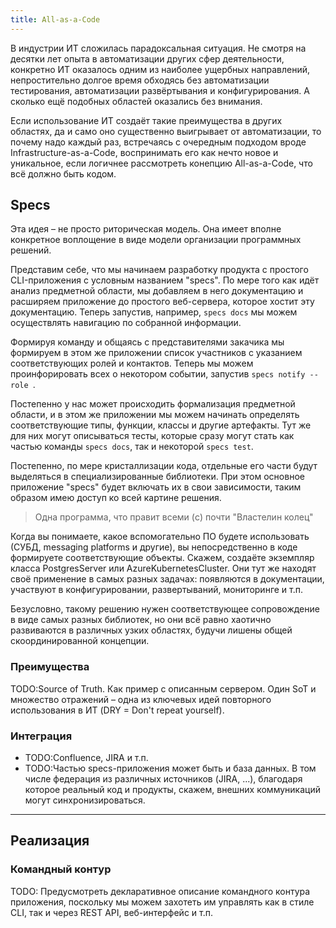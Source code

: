 ```yaml
---
title: All-as-a-Code
---
```


В индустрии ИТ сложилась парадоксальная ситуация. Не смотря на десятки лет опыта в автоматизации других
сфер деятельности, конкретно ИТ оказалось одним из наиболее ущербных направлений, непростительно долгое
время обходясь без автоматизации тестирования, автоматизации развёртывания и конфигурирования. А сколько
ещё подобных областей оказались без внимания.

Если использование ИТ создаёт такие преимущества в других областях, да и само оно существенно выигрывает
от автоматизации, то почему надо каждый раз, встречаясь с очередным подходом вроде Infrastructure-as-a-Code,
воспринимать его как нечто новое и уникальное, если логичнее рассмотреть конепцию All-as-a-Code, что всё
должно быть кодом.

## Specs

Эта идея &ndash; не просто риторическая модель. Она имеет вполне конкретное воплощение в виде модели
организации программных решений.

Представим себе, что мы начинаем разработку продукта с простого CLI-приложения с условным названием
"specs". По мере того как идёт анализ предметной области, мы добавляем в него документацию и расширяем
приложение до простого веб-сервера, которое хостит эту документацию. Теперь запустив, например,
`specs docs` мы можем осуществлять навигацию по собранной информации.

Формируя команду и общаясь с представителями закачика мы формируем в этом же приложении список
участников с указанием соответствующих ролей и контактов. Теперь мы можем проинфорировать всех
о некотором событии, запустив `specs notify --role `.

Постепенно у нас может происходить формализация предметной области, и в этом же приложении мы можем
начинать определять соответствующие типы, функции, классы и другие артефакты. Тут же для них могут
описываться тесты, которые сразу могут стать как частью команды `specs docs`, так и некоторой
`specs test`.

Постепенно, по мере кристаллизации кода, отдельные его части будут выделяться в специализированные
библиотеки. При этом основное приложение "specs" будет включать их в свои зависимости, таким образом
имею доступ ко всей картине решения.

> Одна программа, что правит всеми (c) почти "Властелин колец"

Когда вы понимаете, какое вспомогательно ПО будете использовать (СУБД, messaging platforms и другие),
вы непосредственно в коде формируете соответствующие объекты. Скажем, создаёте экземпляр класса
PostgresServer или AzureKubernetesCluster. Они тут же находят своё применение в самых разных задачах:
появляются в документации, участвуют в конфигурировании, развертываний, мониторинге и т.п.

Безусловно, такому решению нужен соответствующее сопровождение в виде самых разных библиотек, но они
всё равно хаотично развиваются в различных узких областях, будучи лишены общей скоординированной
концепции.

### Преимущества

TODO:Source of Truth. Как пример с описанным сервером. Один SoT и множество отражений &ndash; одна
из ключевых идей повторного использования в ИТ (DRY = Don't repeat yourself).

### Интеграция

- TODO:Confluence, JIRA и т.п.
- TODO:Частью specs-приложения может быть и база данных. В том числе федерация из различных источников
(JIRA, ...), благодаря которое реальный код и продукты, скажем, внешних коммуникаций могут
синхронизироваться.

---

## Реализация

### Командный контур

TODO: Предусмотреть декларативное описание командного контура приложения, поскольку мы можем захотеть
им управлять как в стиле CLI, так и через REST API, веб-интерфейс и т.п.
